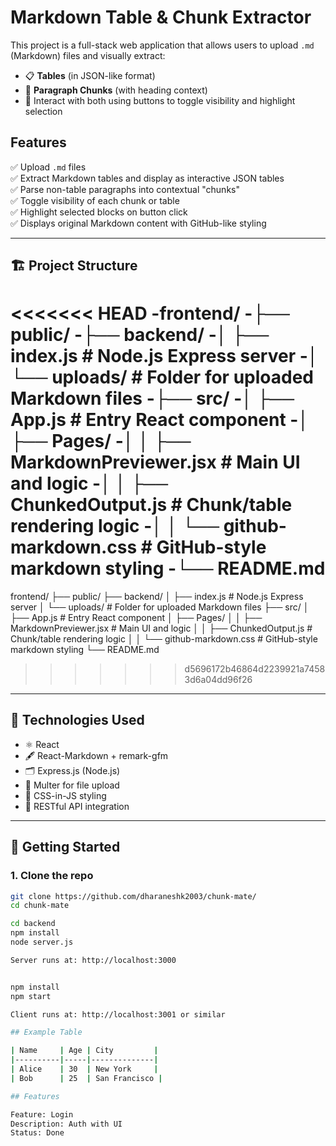 # Markdown Table & Chunk Extractor

This project is a full-stack web application that allows users to upload `.md` (Markdown) files and visually extract:

- 📋 **Tables** (in JSON-like format)
- 🧩 **Paragraph Chunks** (with heading context)
- 🔁 Interact with both using buttons to toggle visibility and highlight selection

## Features

✅ Upload `.md` files  
✅ Extract Markdown tables and display as interactive JSON tables  
✅ Parse non-table paragraphs into contextual "chunks"  
✅ Toggle visibility of each chunk or table  
✅ Highlight selected blocks on button click  
✅ Displays original Markdown content with GitHub-like styling

---

## 🏗️ Project Structure

<<<<<<< HEAD
-frontend/
-├── public/
-├── backend/
-│ ├── index.js # Node.js Express server
-│ └── uploads/ # Folder for uploaded Markdown files
-├── src/
-│ ├── App.js # Entry React component
-│ ├── Pages/
-│ │ ├── MarkdownPreviewer.jsx # Main UI and logic
-│ │ ├── ChunkedOutput.js # Chunk/table rendering logic
-│ │ └── github-markdown.css # GitHub-style markdown styling
-└── README.md
=======
frontend/
├── public/
├── backend/
│ ├── index.js # Node.js Express server
│ └── uploads/ # Folder for uploaded Markdown files
├── src/
│ ├── App.js # Entry React component
│ ├── Pages/
│ │ ├── MarkdownPreviewer.jsx # Main UI and logic
│ │ ├── ChunkedOutput.js # Chunk/table rendering logic
│ │ └── github-markdown.css # GitHub-style markdown styling
└── README.md
>>>>>>> d5696172b46864d2239921a74583d6a04dd96f26


---

## 🔧 Technologies Used

- ⚛️ React
- 🖋️ React-Markdown + remark-gfm
- 🗂️ Express.js (Node.js)
- 📄 Multer for file upload
- 🎨 CSS-in-JS styling
- 🔄 RESTful API integration

---

## 🚀 Getting Started

### 1. Clone the repo

```bash
git clone https://github.com/dharaneshk2003/chunk-mate/
cd chunk-mate

cd backend
npm install
node server.js

Server runs at: http://localhost:3000


npm install
npm start

Client runs at: http://localhost:3001 or similar

## Example Table

| Name     | Age | City         |
|----------|-----|--------------|
| Alice    | 30  | New York     |
| Bob      | 25  | San Francisco |

## Features

Feature: Login  
Description: Auth with UI  
Status: Done




